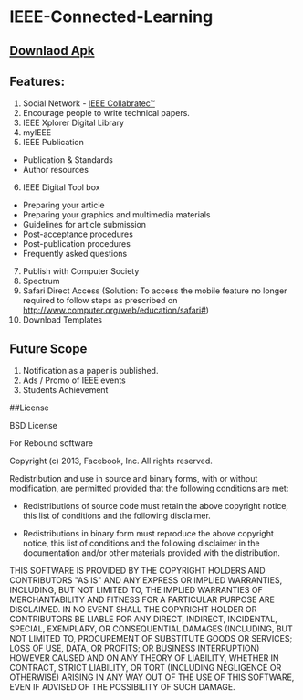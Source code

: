 # IEEE-Connected-Learning
## <a href="https://drive.google.com/open?id=0By8u5YwxHGpccWdNYnlMZEVKb3c&authuser=0">Downlaod Apk </a>
## Features:

1. Social Network - <a href="https://ieee-collabratec.ieee.org">IEEE Collabratec™ </a>
2. Encourage people to write technical papers.
3. IEEE Xplorer Digital Library
4. myIEEE
5. IEEE Publication
  - Publication & Standards
  - Author resources
6. IEEE Digital Tool box
  - Preparing your article
  - Preparing your graphics and multimedia materials
  - Guidelines for article submission
  - Post-acceptance procedures
  - Post-publication procedures
  - Frequently asked questions
7. Publish with Computer Society
8. Spectrum
9. Safari Direct Access (Solution: To access the mobile feature no longer required to follow steps as prescribed on http://www.computer.org/web/education/safari#)
10. Download Templates

## Future Scope 

1. Notification as a paper is published.
2. Ads / Promo of IEEE events
3. Students Achievement 



##License

BSD License

For Rebound software

Copyright (c) 2013, Facebook, Inc.
All rights reserved.

Redistribution and use in source and binary forms, with or without
modification, are permitted provided that the following conditions are met:

* Redistributions of source code must retain the above copyright notice,
this list of conditions and the following disclaimer.

* Redistributions in binary form must reproduce the above copyright notice,
this list of conditions and the following disclaimer in the documentation
and/or other materials provided with the distribution.

THIS SOFTWARE IS PROVIDED BY THE COPYRIGHT HOLDERS AND CONTRIBUTORS "AS IS"
AND ANY EXPRESS OR IMPLIED WARRANTIES, INCLUDING, BUT NOT LIMITED TO, THE
IMPLIED WARRANTIES OF MERCHANTABILITY AND FITNESS FOR A PARTICULAR PURPOSE
ARE DISCLAIMED. IN NO EVENT SHALL THE COPYRIGHT HOLDER OR CONTRIBUTORS BE
LIABLE FOR ANY DIRECT, INDIRECT, INCIDENTAL, SPECIAL, EXEMPLARY, OR
CONSEQUENTIAL DAMAGES (INCLUDING, BUT NOT LIMITED TO, PROCUREMENT OF
SUBSTITUTE GOODS OR SERVICES; LOSS OF USE, DATA, OR PROFITS; OR BUSINESS
INTERRUPTION) HOWEVER CAUSED AND ON ANY THEORY OF LIABILITY, WHETHER IN
CONTRACT, STRICT LIABILITY, OR TORT (INCLUDING NEGLIGENCE OR OTHERWISE)
ARISING IN ANY WAY OUT OF THE USE OF THIS SOFTWARE, EVEN IF ADVISED OF THE
POSSIBILITY OF SUCH DAMAGE.
